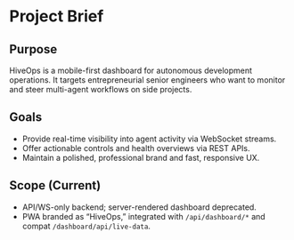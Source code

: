 # Project Brief

## Purpose

HiveOps is a mobile-first dashboard for autonomous development operations. It targets entrepreneurial senior engineers who want to monitor and steer multi-agent workflows on side projects.

## Goals

- Provide real-time visibility into agent activity via WebSocket streams.
- Offer actionable controls and health overviews via REST APIs.
- Maintain a polished, professional brand and fast, responsive UX.

## Scope (Current)

- API/WS-only backend; server-rendered dashboard deprecated.
- PWA branded as “HiveOps,” integrated with `/api/dashboard/*` and compat `/dashboard/api/live-data`.
